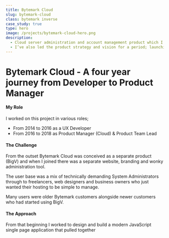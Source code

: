 ```yaml
---
title: Bytemark Cloud
slug: bytemark-cloud
class: bytemark inverse
case_study: true
type: hero
image: /projects/bytemark-cloud-hero.png
description:
  - Cloud server administration and account management product which I’ve been heavily involved with since building an influential UX-driven AngularJS application back in 2014.
  - I’ve also led the product strategy and vision for a period; launching new feature to drive revenue increases, and conducting customer and usability research to ensure it stays relevant in a competitive market.
---
```


# Bytemark Cloud - A four year journey from Developer to Product Manager

#### My Role

I worked on this project in various roles;

* From 2014 to 2016 as a UX Developer
* From 2016 to 2018 as Product Manager (Cloud) & Product Team Lead

#### The Challenge

From the outset Bytemark Cloud was conceived as a separate product (BigV) and when I joined there was a separate website, branding and wonky administration tool.

The user base was a mix of technically demanding System Administrators through to freelancers, web designers and business owners who just wanted their hosting to be simple to manage.

Many users were older Bytemark customers alongside newer customers who had started using BigV.

#### The Approach


From that beginning I worked to design and build a modern JavaScript single page application that pulled together 
